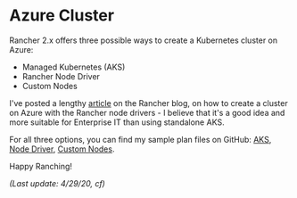 # Azure Cluster

Rancher 2.x offers three possible ways to create a Kubernetes cluster on Azure:

- Managed Kubernetes (AKS)
- Rancher Node Driver
- Custom Nodes

I've posted a lengthy [article](https://rancher.com/blog/2020/build-kubernetes-clusters-on-azure) on the Rancher blog, on how to create a cluster on Azure with the Rancher node drivers - I believe that it's a good idea and more suitable for Enterprise IT than using standalone AKS.

For all three options, you can find my sample plan files on GitHub: [AKS](https://github.com/chfrank-cgn/Rancher/tree/master/aks-cluster), [Node Driver](https://github.com/chfrank-cgn/Rancher/tree/master/az-cluster-1), [Custom Nodes](https://github.com/chfrank-cgn/Rancher/tree/master/az-cluster-2).

Happy Ranching!

*(Last update: 4/29/20, cf)*


